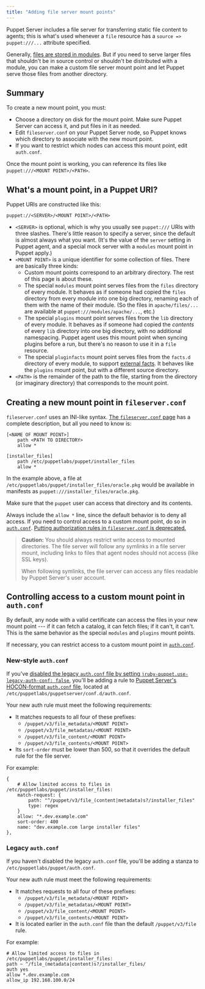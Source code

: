 ```yaml
---
title: "Adding file server mount points"
---
```


[module_files]: ./modules_fundamentals.html#files
[fileserver.conf]: ./config_file_fileserver.html
[deprecated]: ./deprecated_settings.html#authorization-rules-in-fileserverconf
[auth.conf]: {{puppetserver}}/config_file_auth.html
[auth_legacy]: ./config_file_auth.html
[disable_legacy]: {{puppetserver}}/config_file_puppetserver.html
[external facts]: {{facter}}/custom_facts.html#external-facts

Puppet Server includes a file server for transferring static file content to agents; this is what's used whenever a `file` resource has a `source => puppet:///...` attribute specified.

Generally, [files are stored in modules][module_files]. But if you need to serve larger files that shouldn't be in source control or shouldn't be distributed with a module, you can make a custom file server mount point and let Puppet serve those files from another directory.

## Summary

To create a new mount point, you must:

-   Choose a directory on disk for the mount point. Make sure Puppet Server can access it, and put files in it as needed.
-   Edit `fileserver.conf` on your Puppet Server node, so Puppet knows which directory to associate with the new mount point.
-   If you want to restrict which nodes can access this mount point, edit `auth.conf`.

Once the mount point is working, you can reference its files like `puppet:///<MOUNT POINT>/<PATH>`.

## What's a mount point, in a Puppet URI?

Puppet URIs are constructed like this:

`puppet://<SERVER>/<MOUNT POINT>/<PATH>`

-   `<SERVER>` is optional, which is why you usually see `puppet:///` URIs with three slashes. There's little reason to specify a server, since the default is almost always what you want. (It's the value of the `server` setting in Puppet agent, and a special mock server with a `modules` mount point in Puppet apply.)
-   `<MOUNT POINT>` is a unique identifier for some collection of files. There are basically three kinds:
    -   Custom mount points correspond to an arbitrary directory. The rest of this page is about these.
    -   The special `modules` mount point serves files from the `files` directory of every module. It behaves as if someone had copied the `files` directory from every module into one big directory, renaming each of them with the name of their module. (So the files in `apache/files/...` are available at `puppet:///modules/apache/...`, etc.)
    -   The special `plugins` mount point serves files from the `lib` directory of every module. It behaves as if someone had copied the _contents_ of every `lib` directory into one big directory, with no additional namespacing. Puppet agent uses this mount point when syncing plugins before a run, but there's no reason to use it in a `file` resource.
    -   The special `pluginfacts` mount point serves files from the `facts.d` directory of every module, to support [external facts][]. It behaves like the `plugins` mount point, but with a different source directory.
-   `<PATH>` is the remainder of the path to the file, starting from the directory (or imaginary directory) that corresponds to the mount point.

## Creating a new mount point in `fileserver.conf`

`fileserver.conf` uses an INI-like syntax. [The `fileserver.conf` page][fileserver.conf] has a complete description, but all you need to know is:

```
[<NAME OF MOUNT POINT>]
    path <PATH TO DIRECTORY>
    allow *

[installer_files]
    path /etc/puppetlabs/puppet/installer_files
    allow *
```

In the example above, a file at `/etc/puppetlabs/puppet/installer_files/oracle.pkg` would be available in manifests as `puppet:///installer_files/oracle.pkg`.

Make sure that the `puppet` user can access that directory and its contents.

Always include the `allow *` line, since the default behavior is to deny all access. If you need to control access to a custom mount point, do so in [`auth.conf`][auth.conf]. [Putting authorization rules in `fileserver.conf` is deprecated.][deprecated]

> **Caution:** You should always restrict write access to mounted directories. The file server will follow any symlinks in a file server mount, including links to files that agent nodes should not access (like SSL keys).
>
> When following symlinks, the file server can access any files readable by Puppet Server's user account.

## Controlling access to a custom mount point in `auth.conf`

By default, any node with a valid certificate can access the files in your new mount point --- if it can fetch a catalog, it can fetch files; if it can't, it can't. This is the same behavior as the special `modules` and `plugins` mount points.

If necessary, you can restrict access to a custom mount point in [`auth.conf`][auth.conf].

### New-style `auth.conf`

If you've [disabled the legacy `auth.conf` file by setting `jruby-puppet.use-legacy-auth-conf: false`][disable_legacy], you'll be adding a rule to [Puppet Server's HOCON-format `auth.conf` file][auth.conf], located at `/etc/puppetlabs/puppetserver/conf.d/auth.conf`.

Your new auth rule must meet the following requirements:

* It matches requests to all four of these prefixes:
    * `/puppet/v3/file_metadata/<MOUNT POINT>`
    * `/puppet/v3/file_metadatas/<MOUNT POINT>`
    * `/puppet/v3/file_content/<MOUNT POINT>`
    * `/puppet/v3/file_contents/<MOUNT POINT>`
* Its `sort-order` must be lower than 500, so that it overrides the default rule for the file server.

For example:

```
{
    # Allow limited access to files in /etc/puppetlabs/puppet/installer_files:
    match-request: {
        path: "^/puppet/v3/file_(content|metadata)s?/installer_files"
        type: regex
    }
    allow: "*.dev.example.com"
    sort-order: 400
    name: "dev.example.com large installer files"
},
```

### Legacy `auth.conf`

If you haven't disabled the legacy `auth.conf` file, you'll be adding a stanza to `/etc/puppetlabs/puppet/auth.conf`.

Your new auth rule must meet the following requirements:

* It matches requests to all four of these prefixes:
    * `/puppet/v3/file_metadata/<MOUNT POINT>`
    * `/puppet/v3/file_metadatas/<MOUNT POINT>`
    * `/puppet/v3/file_content/<MOUNT POINT>`
    * `/puppet/v3/file_contents/<MOUNT POINT>`
* It is located earlier in the `auth.conf` file than the default `/puppet/v3/file` rule.

For example:

```
# Allow limited access to files in /etc/puppetlabs/puppet/installer_files:
path ~ ^/file_(metadata|content)s?/installer_files/
auth yes
allow *.dev.example.com
allow_ip 192.168.100.0/24
```

